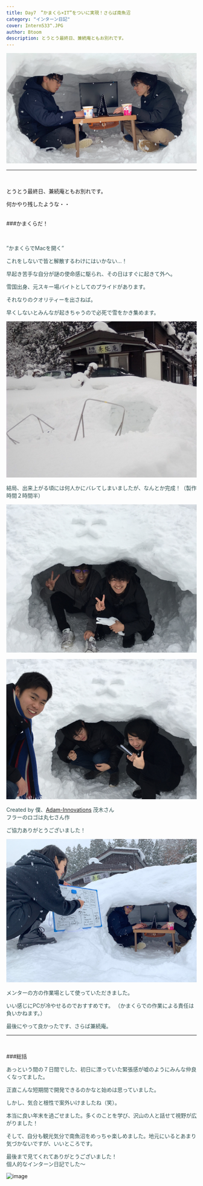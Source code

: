 ```yaml
---
title: Day7　”かまくら×IT”をついに実現！さらば南魚沼
category: "インターン日記"
cover: Intern533^.JPG
author: Btoom
description: とうとう最終日、兼続庵ともお別れです。
---
```


![image](./Intern533.JPG)

---
<br />

とうとう最終日、兼続庵ともお別れです。

何かやり残したような・・
<br />
<br />

###かまくらだ！

<br />

<font color="DarkSlateGray">

”かまくらでMacを開く”

これをしないで皆と解散するわけにはいかない…！

早起き苦手な自分が謎の使命感に駆られ、その日はすぐに起きて外へ。

雪国出身、元スキー場バイトとしてのプライドがあります。

それなりのクオリティーを出さねば。

早くしないとみんなが起きちゃうので必死で雪をかき集めます。

![image](./Intern545.JPG)

結局、出来上がる頃には何人かにバレてしまいましたが、なんとか完成！（製作時間２時間半）

![image](./Intern535.JPG)

![image](./Intern536.JPG)

Created by 僕、[Adam-Innovations](http://adam-i.jp/ja/) 茂木さん<br />フラーのロゴは丸七さん作

ご協力ありがとうございました！

![image](./Intern532.JPG)

メンターの方の作業場として使っていただきました。

いい感じにPCが冷やせるのでおすすめです。
（かまくらでの作業による責任は負いかねます。）

最後にやって良かったです、さらば兼続庵。

</font>

---
<br />

###総括
<br />

<font color="DarkSlateGray">

あっという間の７日間でした、初日に漂っていた緊張感が嘘のようにみんな仲良くなってました。

正直こんな短期間で開発できるのかなと始めは思っていました。

しかし、気合と根性で案外いけましたね（笑）。

本当に良い年末を過ごせました。多くのことを学び、沢山の人と話せて視野が広がりました！

そして、自分も観光気分で南魚沼をめっちゃ楽しめました。地元にいるとあまり気づかないですが、いいところです。

最後まで見てくれてありがとうございました！<br />個人的なインターン日記でした〜

</font>

![image](./Intern295.JPG)